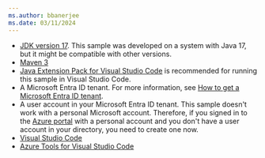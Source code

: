 ```yaml
---
ms.author: bbanerjee
ms.date: 03/11/2024
---
```


- [JDK version 17](https://jdk.java.net/17/). This sample was developed on a system with Java 17, but it might be compatible with other versions.
- [Maven 3](https://maven.apache.org/download.cgi)
- [Java Extension Pack for Visual Studio Code](https://marketplace.visualstudio.com/items?itemName=vscjava.vscode-java-pack) is recommended for running this sample in Visual Studio Code.
- A Microsoft Entra ID tenant. For more information, see [How to get a Microsoft Entra ID tenant](/entra/identity-platform/quickstart-create-new-tenant).
- A user account in your Microsoft Entra ID tenant. This sample doesn't work with a personal Microsoft account. Therefore, if you signed in to the [Azure portal](https://portal.azure.com) with a personal account and you don't have a user account in your directory, you need to create one now.
- [Visual Studio Code](https://code.visualstudio.com/download)
- [Azure Tools for Visual Studio Code](https://marketplace.visualstudio.com/items?itemName=ms-vscode.vscode-node-azure-pack)
